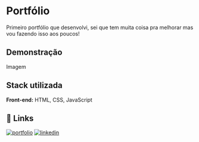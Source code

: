 # Portfólio

Primeiro portfólio que desenvolvi, sei que tem muita coisa pra melhorar mas vou fazendo isso aos poucos!

## Demonstração

Imagem

## Stack utilizada

**Front-end:** HTML, CSS, JavaScript

## 🔗 Links

[![portfolio](https://img.shields.io/badge/my_portfolio-000?style=for-the-badge&logo=ko-fi&logoColor=white)](https://felipepeduardo.github.io/Portfolio/)
[![linkedin](https://img.shields.io/badge/linkedin-0A66C2?style=for-the-badge&logo=linkedin&logoColor=white)](https://www.linkedin.com/in/felipepereiraeduardo/)